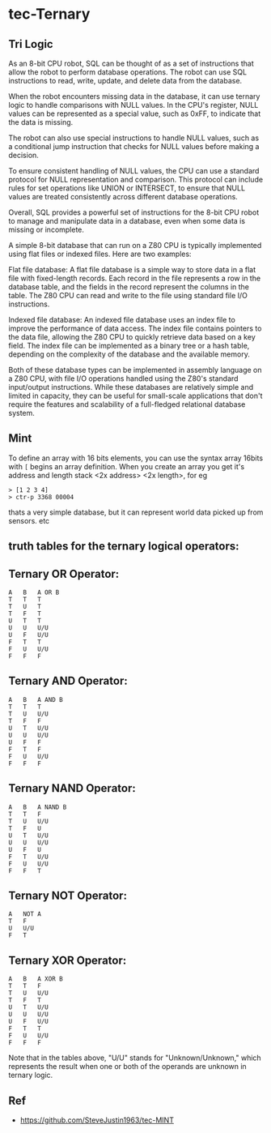# tec-Ternary

## Tri Logic


As an 8-bit CPU robot, SQL can be thought of as a set of instructions that allow the robot to perform database operations. The robot can use SQL instructions to read, write, update, and delete data from the database.

When the robot encounters missing data in the database, it can use ternary logic to handle comparisons with NULL values. In the CPU's register, NULL values can be represented as a special value, such as 0xFF, to indicate that the data is missing.

The robot can also use special instructions to handle NULL values, such as a conditional jump instruction that checks for NULL values before making a decision.

To ensure consistent handling of NULL values, the CPU can use a standard protocol for NULL representation and comparison. This protocol can include rules for set operations like UNION or INTERSECT, to ensure that NULL values are treated consistently across different database operations.

Overall, SQL provides a powerful set of instructions for the 8-bit CPU robot to manage and manipulate data in a database, even when some data is missing or incomplete.

A simple 8-bit database that can run on a Z80 CPU is typically implemented using flat files or indexed files. Here are two examples:

Flat file database:
A flat file database is a simple way to store data in a flat file with fixed-length records. Each record in the file represents a row in the database table, and the fields in the record represent the columns in the table. The Z80 CPU can read and write to the file using standard file I/O instructions.

Indexed file database:
An indexed file database uses an index file to improve the performance of data access. The index file contains pointers to the data file, allowing the Z80 CPU to quickly retrieve data based on a key field. The index file can be implemented as a binary tree or a hash table, depending on the complexity of the database and the available memory.

Both of these database types can be implemented in assembly language on a Z80 CPU, with file I/O operations handled using the Z80's standard input/output instructions. While these databases are relatively simple and limited in capacity, they can be useful for small-scale applications that don't require the features and scalability of a full-fledged relational database system.

## Mint
To define an array with 16 bits elements, you can use the syntax array 16bits	with `[`	begins an array definition. When you create an array you get it's address and length	stack <2x address> <2x length>, for eg
```
> [1 2 3 4]
> ctr-p 3368 00004
```
thats a very simple database, but it can represent world data picked up from sensors. etc


## truth tables for the ternary logical operators:

## Ternary OR Operator:
```
A	B	A OR B
T	T	T
T	U	T
T	F	T
U	T	T
U	U	U/U
U	F	U/U
F	T	T
F	U	U/U
F	F	F
```

## Ternary AND Operator:
```
A	B	A AND B
T	T	T
T	U	U/U
T	F	F
U	T	U/U
U	U	U/U
U	F	F
F	T	F
F	U	U/U
F	F	F
```

## Ternary NAND Operator:
```
A	B	A NAND B
T	T	F
T	U	U/U
T	F	U
U	T	U/U
U	U	U/U
U	F	U
F	T	U/U
F	U	U/U
F	F	T
```

## Ternary NOT Operator:
```
A	NOT A
T	F
U	U/U
F	T
```
## Ternary XOR Operator:
```
A	B	A XOR B
T	T	F
T	U	U/U
T	F	T
U	T	U/U
U	U	U/U
U	F	U/U
F	T	T
F	U	U/U
F	F	F
```
Note that in the tables above, "U/U" stands for "Unknown/Unknown," which represents the result when one or both of the operands are unknown in ternary logic.

## Ref
- https://github.com/SteveJustin1963/tec-MINT

